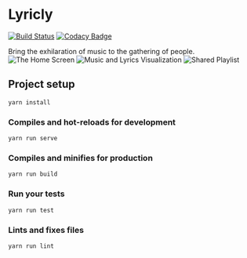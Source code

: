 # Lyricly

[![Build Status](https://travis-ci.com/Neo-Zhixing/GatherPlay.svg?branch=develop)](https://travis-ci.com/Neo-Zhixing/GatherPlay)
[![Codacy Badge](https://api.codacy.com/project/badge/Grade/b330587442154a3c91d43f81e8e5b603?branch=develop)](https://app.codacy.com/app/Neo-Zhixing/GatherPlay?utm_source=github.com&utm_medium=referral&utm_content=Neo-Zhixing/GatherPlay&utm_campaign=Badge_Grade_Settings)

Bring the exhilaration of music to the gathering of people.
![The Home Screen](https://challengepost-s3-challengepost.netdna-ssl.com/photos/production/software_photos/000/694/650/datas/gallery.jpg)
![Music and Lyrics Visualization](https://challengepost-s3-challengepost.netdna-ssl.com/photos/production/software_photos/000/694/652/datas/gallery.jpg)
![Shared Playlist](https://challengepost-s3-challengepost.netdna-ssl.com/photos/production/software_photos/000/694/649/datas/gallery.jpg)


## Project setup
```
yarn install
```

### Compiles and hot-reloads for development
```
yarn run serve
```

### Compiles and minifies for production
```
yarn run build
```

### Run your tests
```
yarn run test
```

### Lints and fixes files
```
yarn run lint
```

